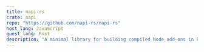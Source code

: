 ```yaml
---
title: napi-rs
crate: napi
repo: "https://github.com/napi-rs/napi-rs"
host_lang: JavaScript
guest_lang: Rust
description: "A minimal library for building compiled Node add-ons in Rust, wrapping Node.js N-API."
---
```

